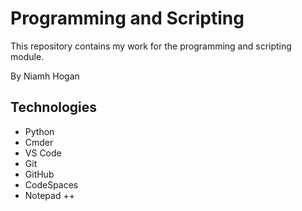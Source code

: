 # Programming and Scripting

This repository contains my work for the programming and scripting module.

By Niamh Hogan

## Technologies
- Python
- Cmder
- VS Code
- Git
- GitHub
- CodeSpaces
- Notepad ++